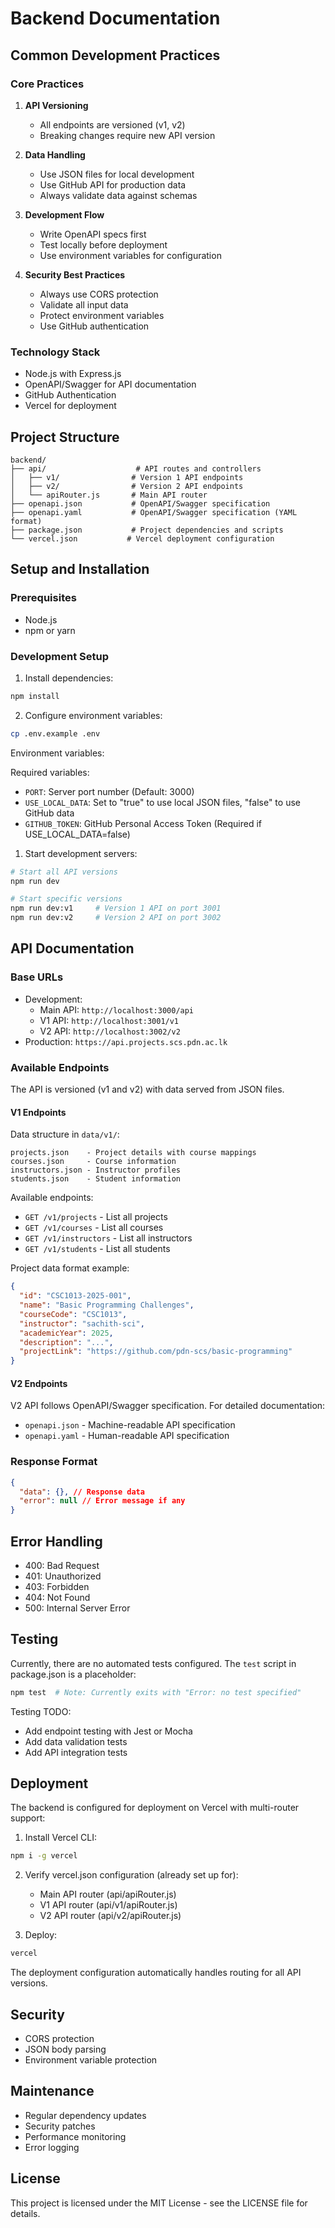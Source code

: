 # Backend Documentation

## Common Development Practices

### Core Practices

1. **API Versioning**

   - All endpoints are versioned (v1, v2)
   - Breaking changes require new API version

2. **Data Handling**

   - Use JSON files for local development
   - Use GitHub API for production data
   - Always validate data against schemas

3. **Development Flow**

   - Write OpenAPI specs first
   - Test locally before deployment
   - Use environment variables for configuration

4. **Security Best Practices**
   - Always use CORS protection
   - Validate all input data
   - Protect environment variables
   - Use GitHub authentication

### Technology Stack

- Node.js with Express.js
- OpenAPI/Swagger for API documentation
- GitHub Authentication
- Vercel for deployment

## Project Structure

```
backend/
├── api/                    # API routes and controllers
│   ├── v1/                # Version 1 API endpoints
│   ├── v2/                # Version 2 API endpoints
│   └── apiRouter.js       # Main API router
├── openapi.json           # OpenAPI/Swagger specification
├── openapi.yaml           # OpenAPI/Swagger specification (YAML format)
├── package.json           # Project dependencies and scripts
└── vercel.json           # Vercel deployment configuration
```

## Setup and Installation

### Prerequisites

- Node.js
- npm or yarn

### Development Setup

1. Install dependencies:

```bash
npm install
```

2. Configure environment variables:

```bash
cp .env.example .env
```

Environment variables:

Required variables:

- `PORT`: Server port number (Default: 3000)
- `USE_LOCAL_DATA`: Set to "true" to use local JSON files, "false" to use GitHub data
- `GITHUB_TOKEN`: GitHub Personal Access Token (Required if USE_LOCAL_DATA=false)

1. Start development servers:

```bash
# Start all API versions
npm run dev

# Start specific versions
npm run dev:v1     # Version 1 API on port 3001
npm run dev:v2     # Version 2 API on port 3002
```

## API Documentation

### Base URLs

- Development:
  - Main API: `http://localhost:3000/api`
  - V1 API: `http://localhost:3001/v1`
  - V2 API: `http://localhost:3002/v2`
- Production: `https://api.projects.scs.pdn.ac.lk`

### Available Endpoints

The API is versioned (v1 and v2) with data served from JSON files.

#### V1 Endpoints

Data structure in `data/v1/`:

```
projects.json    - Project details with course mappings
courses.json     - Course information
instructors.json - Instructor profiles
students.json    - Student information
```

Available endpoints:

- `GET /v1/projects` - List all projects
- `GET /v1/courses` - List all courses
- `GET /v1/instructors` - List all instructors
- `GET /v1/students` - List all students

Project data format example:

```json
{
  "id": "CSC1013-2025-001",
  "name": "Basic Programming Challenges",
  "courseCode": "CSC1013",
  "instructor": "sachith-sci",
  "academicYear": 2025,
  "description": "...",
  "projectLink": "https://github.com/pdn-scs/basic-programming"
}
```

#### V2 Endpoints

V2 API follows OpenAPI/Swagger specification. For detailed documentation:

- `openapi.json` - Machine-readable API specification
- `openapi.yaml` - Human-readable API specification

### Response Format

```json
{
  "data": {}, // Response data
  "error": null // Error message if any
}
```

## Error Handling

- 400: Bad Request
- 401: Unauthorized
- 403: Forbidden
- 404: Not Found
- 500: Internal Server Error

## Testing

Currently, there are no automated tests configured. The `test` script in package.json is a placeholder:

```bash
npm test  # Note: Currently exits with "Error: no test specified"
```

Testing TODO:

- Add endpoint testing with Jest or Mocha
- Add data validation tests
- Add API integration tests

## Deployment

The backend is configured for deployment on Vercel with multi-router support:

1. Install Vercel CLI:

```bash
npm i -g vercel
```

2. Verify vercel.json configuration (already set up for):

   - Main API router (api/apiRouter.js)
   - V1 API router (api/v1/apiRouter.js)
   - V2 API router (api/v2/apiRouter.js)

3. Deploy:

```bash
vercel
```

The deployment configuration automatically handles routing for all API versions.

## Security

- CORS protection
- JSON body parsing
- Environment variable protection

## Maintenance

- Regular dependency updates
- Security patches
- Performance monitoring
- Error logging

## License

This project is licensed under the MIT License - see the LICENSE file for details.

